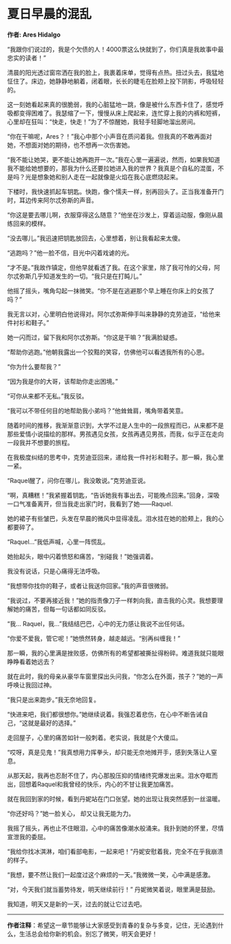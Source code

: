 # 夏日早晨的混乱

**作者: Ares Hidalgo**  

“我跟你们说过的，我是个欠债的人！4000票这么快就到了，你们真是我故事中最忠实的读者！”

清晨的阳光透过窗帘洒在我的脸上，我裹着床单，觉得有点热。扭过头去，我猛地怔住了。床边，她静静地躺着，闭着眼，长长的睫毛在脸颊上投下阴影，呼吸轻轻的。

这一刻她看起来真的很脆弱，我的心脏猛地一跳，像是被什么东西卡住了，感觉呼吸都变得困难了。我瑟缩了一下，慢慢从床上爬起来，连忙穿上我的内裤和短裤，心里却在狂叫：“快走，快走！”为了不惊醒她，我轻手轻脚地溜出房间。

“你在干嘛呢，Ares？！”我心中那个小声音在质问着我。但我真的不敢再面对她，不想面对她的期待，也不想再一次伤害她。  

“我不能让她哭，更不能让她再跑开一次。”我在心里一遍遍说，然而，如果我知道我不能给她想要的，那我为什么还要拉她进入我的世界？我真是个自私的混蛋，不是吗？光是想象她和别人走在一起就像是火焰在我心底燃烧起来。

下楼时，我快速抓起车钥匙。快跑，像个懦夫一样，别再回头了。正当我准备开门时，耳边传来阿尔忒弥斯的声音。  

“你这是要去哪儿啊，衣服穿得这么随意？”他坐在沙发上，穿着运动服，像刚从晨练回来的模样。

“没去哪儿。”我迅速把钥匙放回去，心里想着，别让我看起来太傻。  

“逃跑吗？”他一脸不信，目光中闪着戏谑的光。  

“才不是。”我故作镇定，但他早就看透了我。在这个家里，除了我可怜的父母，阿尔忒弥斯几乎知道发生的一切。“我只是在打盹儿。”  

他摇了摇头，嘴角勾起一抹微笑。“你不是在逃避那个早上睡在你床上的女孩了吗？”  

我无言以对，心里明白他说得对。阿尔忒弥斯伸手叫来静静的克劳迪亚，“给他来件衬衫和鞋子。”  

她一闪而过，留下我和阿尔忒弥斯。“你这是干嘛？”我满脸疑惑。

“帮助你逃跑。”他朝我露出一个狡黠的笑容，仿佛他可以看透我所有的心思。

“你为什么要帮我？”  

“因为我是你的大哥，该帮助你走出困境。”  

“可你从来都不无私。”我反驳。

“我可以不带任何目的地帮助我小弟吗？”他耸耸肩，嘴角带着笑意。

随着时间的推移，我渐渐意识到，大学不过是人生中的一段旅程而已，从来都不是那些爱情小说描绘的那样。男孩遇见女孩，女孩再遇见男孩，而我，似乎正在走向一段我并不想要的旅程。

在我极度纠结的思考中，克劳迪亚回来，递给我一件衬衫和鞋子。那一瞬，我心里一紧。

“Raquel醒了，问你在哪儿，我没敢说。”克劳迪亚说。

“啊，真糟糕！”我紧握着钥匙，“告诉她我有事出去，可能晚点回来。”回身，深吸一口气准备离开，但当我走出家门时，我看到了她——Raquel. 

她的裙子有些皱巴，头发在早晨的微风中显得凌乱。泪水挂在她的脸颊上，我的心都要碎了。

“Raquel...”我低声喊，心里一阵慌乱。 

她抬起头，眼中闪着愤怒和痛苦，“别碰我！”她强调着。

我没有说话，只是心痛得无法呼吸。

“我想带你找你的鞋子，或者让我送你回家。”我的声音很微弱。

“我说过，不要再接近我！”她的指责像刀子一样刺向我，直击我的心灵。我想要理解她的痛苦，但每一句话都如同反驳。

“我... Raquel，我...”我结结巴巴，心中的无力感让我说不出任何话。

“你爱不爱我，管它呢！”她愤然转身，越走越远。“别再纠缠我！”

那一瞬，我的心里满是挫败感，仿佛所有的希望都被撕扯得粉碎。难道我就只能眼睁睁看着她远去？

就在此时，我的母亲从豪华车窗里探出头问我，“你怎么在外面，孩子？”她的一声呼唤让我回过神。

“我只是出来跑步。”我无奈地回复。

“快进来吧，我们都很想你。”她继续说着。我强忍着悲伤，在心中不断告诫自己，“这就是最好的选择。”

走回屋子，心里的痛苦如针一般刺着。老实说，我就是个大傻瓜。

“哎呀，真是见鬼！”我真想用力挥拳头，却只能无奈地摊开手，感到失落让人窒息。

从那天起，我再也忍耐不住了，内心那股压抑的情绪终究爆发出来。泪水夺眶而出，回想着Raquel和我曾经的快乐，内心的不甘让我更加痛苦。

就在我回到家的时候，看到丹妮站在门口张望。她的出现让我突然感到一丝温暖。  

“你还好吗？”她一脸关心， 却又让我无能为力。

我摇了摇头，再也止不住眼泪，心中的痛苦像潮水般涌来。我扑到她的怀里，尽情宣泄我的委屈。

“我给你找冰淇淋，咱们看部电影，一起来吧！”丹妮安慰着我，完全不在乎我崩溃的样子。

“我想，要不然让我们一起度过这个麻烦的一天。”我微微一笑，心中满是感激。

“对，今天我们就当蓄势待发，明天继续前行！” 丹妮微笑着说，眼里满是鼓励。

我知道，明天又是新的一天，过去的就让它过去吧。

---

**作者注释**：希望这一章节能够让大家感受到青春的复杂与多变，记住，无论遇到什么，生活总会给你新的机会。别忘了微笑，明天会更好！

